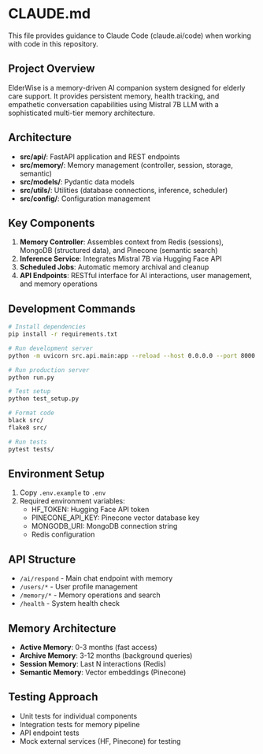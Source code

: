 # CLAUDE.md

This file provides guidance to Claude Code (claude.ai/code) when working with code in this repository.

## Project Overview
ElderWise is a memory-driven AI companion system designed for elderly care support. It provides persistent memory, health tracking, and empathetic conversation capabilities using Mistral 7B LLM with a sophisticated multi-tier memory architecture.

## Architecture
- **src/api/**: FastAPI application and REST endpoints
- **src/memory/**: Memory management (controller, session, storage, semantic)
- **src/models/**: Pydantic data models
- **src/utils/**: Utilities (database connections, inference, scheduler)
- **src/config/**: Configuration management

## Key Components
1. **Memory Controller**: Assembles context from Redis (sessions), MongoDB (structured data), and Pinecone (semantic search)
2. **Inference Service**: Integrates Mistral 7B via Hugging Face API
3. **Scheduled Jobs**: Automatic memory archival and cleanup
4. **API Endpoints**: RESTful interface for AI interactions, user management, and memory operations

## Development Commands
```bash
# Install dependencies
pip install -r requirements.txt

# Run development server
python -m uvicorn src.api.main:app --reload --host 0.0.0.0 --port 8000

# Run production server
python run.py

# Test setup
python test_setup.py

# Format code
black src/
flake8 src/

# Run tests
pytest tests/
```

## Environment Setup
1. Copy `.env.example` to `.env`
2. Required environment variables:
   - HF_TOKEN: Hugging Face API token
   - PINECONE_API_KEY: Pinecone vector database key
   - MONGODB_URI: MongoDB connection string
   - Redis configuration

## API Structure
- `/ai/respond` - Main chat endpoint with memory
- `/users/*` - User profile management
- `/memory/*` - Memory operations and search
- `/health` - System health check

## Memory Architecture
- **Active Memory**: 0-3 months (fast access)
- **Archive Memory**: 3-12 months (background queries)
- **Session Memory**: Last N interactions (Redis)
- **Semantic Memory**: Vector embeddings (Pinecone)

## Testing Approach
- Unit tests for individual components
- Integration tests for memory pipeline
- API endpoint tests
- Mock external services (HF, Pinecone) for testing